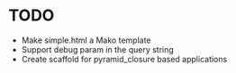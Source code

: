# TODO

* Make simple.html a Mako template
* Support debug param in the query string
* Create scaffold for pyramid_closure based applications
